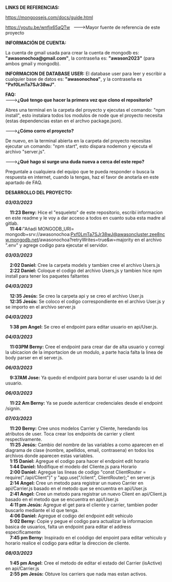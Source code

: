 <b>LINKS DE REFERENCIAS:</b>
<p><a href="https://mongoosejs.com/docs/guide.html">https://mongoosejs.com/docs/guide.html</a></p>
<p><a href="https://youtu.be/wnfjx65aQTw">https://youtu.be/wnfjx65aQTw</a> &ensp;--->Mayor fuente de referencia de este proyecto</p>

<b>INFORMACIÓN DE CUENTA:</b>
<p>La cuenta de gmail usada para crear la cuenta de mongodb es: <b>"awasonochoa@gmail.com"</b>, la contraseña es: <b>"awason2023"</b> (para ambos gmail y mongodb).</p>

<b>INFORMACION DE DATABASE USER:</b>
El database user para leer y escribir a cualquier base de datos es: <b>"awasonochoa"</b>, y la contraseña es <b>"Pxf0LmTa7SJr38wJ"</b>.

<b>FAQ:</b></br>
---><b>¿Qué tengo que hacer la primera vez que clono el repositorio?</b></br>
    <p>Abres una terminal en la carpeta del proyecto y ejecutas el comando: "npm install", esto instalara todos los modulos de node que el proyecto necesita (estas dependencias estan en el archvo package.json).</p>
---><b>¿Cómo corro el proyecto?</b>
    <p>De nuevo, en la terminal abierta en la carpeta del proyecto necesitas ejecutar un comando: "npm start", esto dispara nodemon y ejecuta el archivo "server.js".</p>
---><b>¿Qué hago si surge una duda nueva a cerca del este repo?</b>
    <p>Preguntale a cualquiera del equipo que te pueda responder o busca la respuesta en internet, cuando la tengas, haz el favor de anotarla en este apartado de FAQ.</p>

<b>DESARROLLO DEL PROYECTO:</b>
    <p><i><b>03/03/2023</i></p></b> 
        &emsp;<b>11:23 Berny:</b> Hice el "esqueleto" de este repositorio, escribí informacion en este readme y le voy a dar acceso a todos en cuanto suba esta madre al gitlab.</br>
        &emsp;<b>11:44:</b>"Añadi MONGODB_URI= mongodb+srv://awasonochoa:Pxf0LmTa7SJr38wJ@awasoncluster.zee8ncw.mongodb.net/awasonochoa?retryWrites=true&w=majority en el archivo ".env" y agrege codigo para ejecutar el servidor.</p>
    <p><i><b>03/03/2023</i></p></b>
        &emsp;<b>2:02 Daniel:</b> Cree la carpeta models y tambien cree el archivo Users.js</br>
        &emsp;<b>2:22 Daniel:</b> Coloque el codigo del archivo Users,js y tambien hice npm install para tener los paquetes faltantes</p>
    <p><i><b>04/03/2023</i></p></b>
        &emsp;<b>12:35 Jesús:</b> Se creo la carpeta api y se creo el archivo User.js</br>
        &emsp;<b>12:35 Jesús:</b> Se coloco el codigo correspondiente en el archivo User.js y se importo en el archivo server.js</p>
    <p><i><b>04/03/2023</i></p></b>
         &emsp;<b>1:38 pm Angel:</b> Se creo el endpoint para editar usuario en api/User.js.</p>
    <p><i><b>04/03/2023</i></p></b>
        &emsp;<b>11:03PM Berny:</b> Cree el endpoint para crear dar de alta usuario y corregí la ubicacion de la importacion de un modulo, a parte hacia falta la linea de body parser en el server.js.</p>
    <p><i><b>06/03/2023</p></i></b>
        &emsp;<b>9:37AM Jose:</b> Ya quedo el endpoint para borrar el user usando la id del usuario.</p> 
    <p><i><b>06/03/2023</p></i></b>
        &emsp;<b>11:22 Am Berny:</b> Ya se puede autenticar credenciales desde el endpoint /signin.</p>
    <p><i><b>07/03/2023</p></i></b>
        &emsp;<b>11:20 Berny:</b> Cree unos modelos Carrier y Cliente, heredando los atributos de user. Toca crear los endpoints  de carrier y client respectivamente.</br>
        &emsp;<b>11:25 Jesús:</b> Cambio del nombre de las variables a como aparecen en el diagrama de clase (nombre, apellidos, email, contrasena) en todos los archivos donde aparecen estas variables.</br>
         &emsp;<b>1:15 Daniel:</b> Agregue el codigo para hacer el endpoint edit horario</br>
         &emsp;<b>1:44 Daniel:</b> Modifique el modelo del Cliente.js para Horario</br>
         &emsp;<b>2:00 Daniel:</b> Agregue las lineas de codigo "const ClientRouter = require("./api/Client")" y "app.use("/client", ClientRouter);" en server.js</br>
         &emsp;<b>2:14 Angel:</b> Cree un metodo para registrar un nuevo Carrier en api/Carrier.js basado en el metodo que se encuentra en api/User.js</br>
         &emsp;<b>2:41 Angel:</b> Cree un metodo para registrar un nuevo Client en api/Client.js basado en el metodo que se encuentra en api/User.js</br>
         &emsp;<b>4:11 pm Jesús:</b> Agregue el get para el cliente y carrier, tambien poder buscarlo mediante el id que tenga.</br>
         &emsp;<b>4:06 Daniel:</b> Agregue el codigo del endpoint edit vehiculo</br> 
         &emsp;<b>5:02 Berny:</b> Copie y pegue el codigo para actualizar la informacion basica de usuarios, falta un endpoint para editar el address especificamente</br>
         &emsp;<b>7:45 pm Berny:</b> Inspirado en el coódigo del enpoint para editar vehiculo y horario realice el codigo para editar la direccion de cliente.</p>
    <p><i><b>08/03/2023</p></i></b>
        &emsp;<b>1:45 pm Angel:</b> Cree el metodo de editar el estado del Carrier (isActive) en api/Carrier.js</br>
        &emsp;<b>2:55 pm Jesús:</b> Obtuve los carriers que nada mas estan activos.